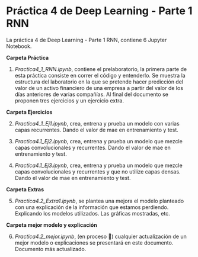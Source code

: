 # Práctica 4 de Deep Learning - Parte 1 RNN 

La práctica 4 de Deep Learning - Parte 1 RNN, contiene 6 Jupyter Notebook. 

**Carpeta Práctica**

1.   _Practica4_1_RNN.ipynb_, contiene el prelaboratorio, la primera parte de esta práctica consiste en correr el código y entenderlo. Se muestra la estructura del laboratorio en la que se pretende hacer predicción del valor de un activo financiero de una empresa a partir del valor de los días anteriores de varias compañías. Al final del documento se proponen tres ejercicios y un ejercicio extra.

**Carpeta Ejercicios**

2.   _Practica4_1_Ej1.ipynb_, crea, entrena y prueba un modelo con varias capas recurrentes. Dando el valor de mae en entrenamiento y test.

3.   _Practica4.1_Ej2.ipynb_, crea, entrena y prueba un modelo que mezcle capas convolucionales y recurrentes. Dando el valor de mae en entrenamiento y test.

4.   _Practica4.1_Ej3.ipynb_, crea, entrena y prueba un modelo que mezcle capas convolucionales y recurrentes y que no utilize capas densas. Dando el valor de mae en entrenamiento y test.


**Carpeta Extras** 

5.   _Practica4.2_Extra1.ipynb_, se plantea una mejora el modelo planteado con una explicación de la información que estamos perdiendo. Explicando los modelos utilizados. Las gráficas mostradas, etc.


**Carpeta mejor modelo y explicación** 

6.   _Practica4.2_mejor.ipynb_, (en proceso :construction:) cualquier actualización de un mejor modelo o explicaciones se presentará en este documento. Documento más actualizado.

